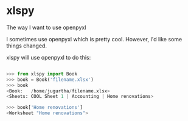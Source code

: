 # xlspy
The way I want to use openpyxl

I sometimes use openpyxl which is pretty cool. However, I'd like some things
changed.

xlspy will use openpyxl to do this:

```python

>>> from xlspy import Book
>>> book = Book('filename.xlsx')
>>> book
<Book:   /home/jugurtha/filename.xlsx>
<Sheets: COOL Sheet 1 | Accounting | Home renovations>

>>> book['Home renovations']
<Worksheet "Home renovations">
```